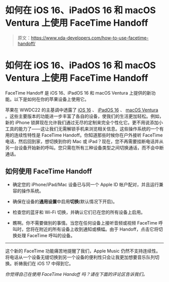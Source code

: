 # 如何在 iOS 16、iPadOS 16 和 macOS Ventura 上使用 FaceTime Handoff

> 原文：<https://www.xda-developers.com/how-to-use-facetime-handoff/>

# 如何在 iOS 16、iPadOS 16 和 macOS Ventura 上使用 FaceTime Handoff

FaceTime Handoff 是 iOS 16、iPadOS 16 和 macOS Ventura 上提供的新功能。以下是如何在你的苹果设备上使用它。

苹果在 WWDC22 的主基调中透露了 [iOS 16](https://www.xda-developers.com/ios-16/) 、 [iPadOS 16](https://www.xda-developers.com/ipados-16) 、 [macOS Ventura](https://www.xda-developers.com/macos-ventura/) 。这些主要版本的功能进一步丰富了各自的设备，使我们的生活更加轻松。例如，新的 iPhone 锁屏现在允许我们通过无尽的定制来完全个性化它。更不用说添加小工具的能力了——这让我们无需解锁手机来浏览相关信息。这些操作系统的一个有用的连续性特性是 FaceTime Handoff。你知道那些时候你在户外接听 FaceTime 电话，然后回到家，想切换到你的 Mac 或 iPad？现在，您不再需要挂断电话并从另一台设备开始新的呼叫。您只需在所有三种设备类型之间切换通话，而不会中断通话。

## 如何使用 FaceTime Handoff

*   确定您的 iPhone/iPad/Mac 设备已与同一个 Apple ID 帐户配对，并且运行兼容的操作系统。
*   确保在设备的**通用设置**中启用**切换**(默认情况下开启)。
*   检查您的蓝牙和 Wi-Fi 切换，并确认它们已在您的所有设备上启用。

*   瞧啊。你不需要做别的事情。当您在任何设备上接听音频或视频 FaceTime 呼叫时，您将在附近的所有设备上收到通知或横幅。由于 Handoff，点击它将切换处理 FaceTime 呼叫的设备。

* * *

这个新的 FaceTime 功能痛苦地提醒了我们，Apple Music 仍然不支持连续性。将电话从一个设备无缝切换到另一个设备的便利性只会让我更加想要音乐队列切换。祈祷我们在 iOS 17 中得到它。

*你觉得自己在使用 FaceTime Handoff 吗？请在下面的评论区告诉我们。*